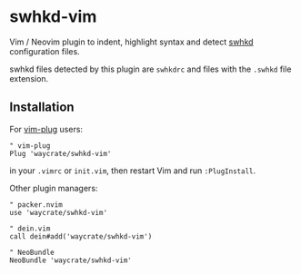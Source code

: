 # swhkd-vim

Vim / Neovim plugin to indent, highlight syntax and detect
[swhkd](https://github.com/waycrate/swhkd) configuration files.

swhkd files detected by this plugin are `swhkdrc` and files
with the `.swhkd` file extension.

## Installation

For [vim-plug](https://github.com/junegunn/vim-plug) users:

```vim
" vim-plug
Plug 'waycrate/swhkd-vim'
```

in your `.vimrc` or `init.vim`, then restart Vim and run `:PlugInstall`.

Other plugin managers:

```vim
" packer.nvim
use 'waycrate/swhkd-vim'

" dein.vim
call dein#add('waycrate/swhkd-vim')

" NeoBundle
NeoBundle 'waycrate/swhkd-vim'
```
